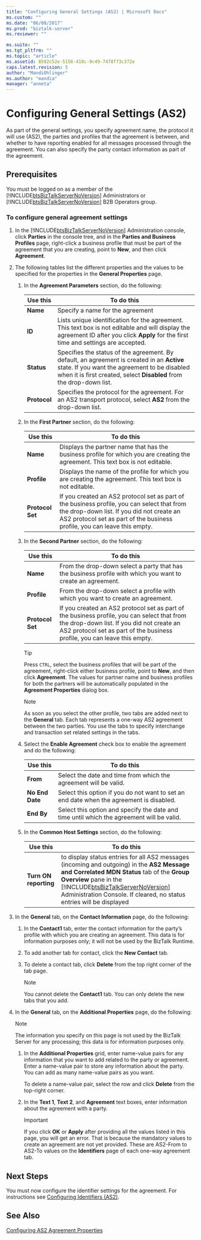 ```yaml
---
title: "Configuring General Settings (AS2) | Microsoft Docs"
ms.custom: ""
ms.date: "06/08/2017"
ms.prod: "biztalk-server"
ms.reviewer: ""

ms.suite: ""
ms.tgt_pltfrm: ""
ms.topic: "article"
ms.assetid: 8592c52e-5156-418c-9c49-7478f73c372e
caps.latest.revision: 5
author: "MandiOhlinger"
ms.author: "mandia"
manager: "anneta"
---
```

# Configuring General Settings (AS2)
As part of the general settings, you specify agreement name, the protocol it will use (AS2), the parties and profiles that the agreement is between, and whether to have reporting enabled for all messages processed through the agreement. You can also specify the party contact information as part of the agreement.  
  
## Prerequisites  
 You must be logged on as a member of the [!INCLUDE[btsBizTalkServerNoVersion](../includes/btsbiztalkservernoversion-md.md)] Administrators or [!INCLUDE[btsBizTalkServerNoVersion](../includes/btsbiztalkservernoversion-md.md)] B2B Operators group.  
  
### To configure general agreement settings  
  
1.  In the [!INCLUDE[btsBizTalkServerNoVersion](../includes/btsbiztalkservernoversion-md.md)] Administration console, click **Parties** in the console tree, and in the **Parties and Business Profiles** page, right-click a business profile that must be part of the agreement that you are creating, point to **New**, and then click **Agreement**.  
  
2.  The following tables list the different properties and the values to be specified for the properties in the **General Properties** page.  
  
    1.  In the **Agreement Parameters** section, do the following:  
  
        |Use this|To do this|  
        |--------------|----------------|  
        |**Name**|Specify a name for the agreement|  
        |**ID**|Lists unique identification for the agreement. This text box is not editable and will display the agreement ID after you click **Apply** for the first time and settings are accepted.|  
        |**Status**|Specifies the status of the agreement. By default, an agreement is created in an **Active** state. If you want the agreement to be disabled when it is first created, select **Disabled** from the drop-down list.|  
        |**Protocol**|Specifies the protocol for the agreement. For an AS2 transport protocol, select **AS2** from the drop-down list.|  
  
    2.  In the **First Partner** section, do the following:  
  
        |Use this|To do this|  
        |--------------|----------------|  
        |**Name**|Displays the partner name that has the business profile for which you are creating the agreement. This text box is not editable.|  
        |**Profile**|Displays the name of the profile for which you are creating the agreement. This text box is not editable.|  
        |**Protocol Set**|If you created an AS2 protocol set as part of the business profile, you can select that from the drop-down list. If you did not create an AS2 protocol set as part of the business profile, you can leave this empty.|  
  
    3.  In the **Second Partner** section, do the following:  
  
        |Use this|To do this|  
        |--------------|----------------|  
        |**Name**|From the drop-down select a party that has the business profile with which you want to create an agreement.|  
        |**Profile**|From the drop-down select a profile with which you want to create an agreement.|  
        |**Protocol Set**|If you created an AS2 protocol set as part of the business profile, you can select that from the drop-down list. If you did not create an AS2 protocol set as part of the business profile, you can leave this empty.|  
  
        > [!TIP]
        >  Press `CTRL`, select the business profiles that will be part of the agreement, right-click either business profile, point to **New**, and then click **Agreement**. The values for partner name and business profiles for both the partners will be automatically populated in the **Agreement Properties** dialog box.  
  
        > [!NOTE]
        >  As soon as you select the other profile, two tabs are added next to the **General** tab. Each tab represents a one-way AS2 agreement between the two parties. You use the tabs to specify interchange and transaction set related settings in the tabs.  
  
    4.  Select the **Enable Agreement** check box to enable the agreement and do the following:  
  
        |Use this|To do this|  
        |--------------|----------------|  
        |**From**|Select the date and time from which the agreement will be valid.|  
        |**No End Date**|Select this option if you do not want to set an end date when the agreement is disabled.|  
        |**End By**|Select this option and specify the date and time until which the agreement will be valid.|  
  
    5.  In the **Common Host Settings** section, do the following:  
  
        |Use this|To do this|  
        |--------------|----------------|  
        |**Turn ON reporting**|to display status entries for all AS2 messages (incoming and outgoing) in the **AS2 Message and Correlated MDN Status** tab of the **Group Overview** pane in the [!INCLUDE[btsBizTalkServerNoVersion](../includes/btsbiztalkservernoversion-md.md)] Administration Console. If cleared, no status entries will be displayed|  
  
3.  In the **General** tab, on the **Contact Information** page, do the following:  
  
    1.  In the **Contact1** tab, enter the contact information for the party’s profile with which you are creating an agreement. This data is for information purposes only; it will not be used by the BizTalk Runtime.  
  
    2.  To add another tab for contact, click the **New Contact** tab.  
  
    3.  To delete a contact tab, click **Delete** from the top right corner of the tab page.  
  
        > [!NOTE]
        >  You cannot delete the **Contact1** tab. You can only delete the new tabs that you add.  
  
4.  In the **General** tab, on the **Additional Properties** page, do the following:  
  
    > [!NOTE]
    >  The information you specify on this page is not used by the BizTalk Server for any processing; this data is for information purposes only.  
  
    1.  In the **Additional Properties** grid, enter name-value pairs for any information that you want to add related to the party or agreement.  Enter a name-value pair to store any information about the party. You can add as many name-value pairs as you want.  
  
         To delete a name-value pair, select the row and click **Delete** from the top-right corner.  
  
    2.  In the **Text 1**, **Text 2**, and **Agreement** text boxes, enter information about the agreement with a party.  
  
        > [!IMPORTANT]
        >  If you click **OK** or **Apply** after providing all the values listed in this page, you will get an error. That is because the mandatory values to create an agreement are not yet provided. These are AS2-From to AS2-To values on the **Identifiers** page of each one-way agreement tab.  
  
## Next Steps  
 You must now configure the identifier settings for the agreement. For instructions see [Configuring Identifiers (AS2)](../core/configuring-identifiers-as2.md).  
  
## See Also  
 [Configuring AS2 Agreement Properties](../core/configuring-as2-agreement-properties.md)